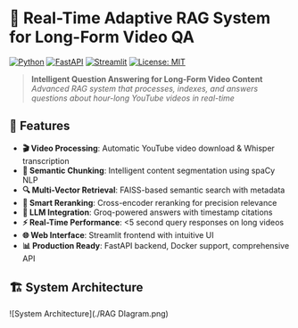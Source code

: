 # 🎥 Real-Time Adaptive RAG System for Long-Form Video QA

[![Python](https://img.shields.io/badge/Python-3.10%2B-blue)](https://python.org)
[![FastAPI](https://img.shields.io/badge/FastAPI-0.104-green)](https://fastapi.tiangolo.com)
[![Streamlit](https://img.shields.io/badge/Streamlit-1.28-red)](https://streamlit.io)
[![License: MIT](https://img.shields.io/badge/License-MIT-yellow.svg)](https://opensource.org/licenses/MIT)

> **Intelligent Question Answering for Long-Form Video Content**  
> *Advanced RAG system that processes, indexes, and answers questions about hour-long YouTube videos in real-time*

## 🚀 Features

- **🎬 Video Processing**: Automatic YouTube video download & Whisper transcription
- **🧠 Semantic Chunking**: Intelligent content segmentation using spaCy NLP
- **🔍 Multi-Vector Retrieval**: FAISS-based semantic search with metadata
- **🎯 Smart Reranking**: Cross-encoder reranking for precision relevance
- **💬 LLM Integration**: Groq-powered answers with timestamp citations
- **⚡ Real-Time Performance**: <5 second query responses on long videos
- **🌐 Web Interface**: Streamlit frontend with intuitive UI
- **📊 Production Ready**: FastAPI backend, Docker support, comprehensive API

## 🏗️ System Architecture

![System Architecture](./RAG DIagram.png)

